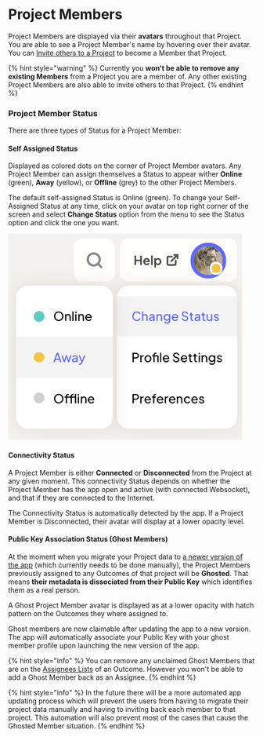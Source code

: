 # Project Members

Project Members are displayed via their **avatars** throughout that Project. You are able to see a Project Member's name by hovering over their avatar. You can [Invite others to a Project](invite-members-to-a-project.md) to become a Member that Project.

{% hint style="warning" %}
Currently you **won't be able to remove any existing Members** from a Project you are a member of. Any other existing Project Members are also able to invite others to that Project.
{% endhint %}

### Project Member Status

There are three types of Status for a Project Member:&#x20;

#### Self Assigned Status

Displayed as colored dots on the corner of Project Member avatars. Any Project Member can assign themselves a Status to appear wither **Online** (green), **Away** (yellow), or **Offline** (grey) to the other Project Members.&#x20;

The default self-assigned Status is Online (green). To change your Self-Assigned Status at any time, click on your avatar on top right corner of the screen and select **Change Status** option from the menu to see the Status option and click the one you want.

![Changing your Self-Assigned Status](<../.gitbook/assets/Screen Shot 2022-07-05 at 6.04.10 PM.png>)

#### Connectivity Status

A Project Member is either **Connected** or **Disconnected** from the Project at any given moment. This connectivity Status depends on whether the Project Member has the app open and active (with connected Websocket), and that if they are connected to the Internet.&#x20;

The Connectivity Status is automatically detected by the app. If a Project Member is Disconnected, their avatar will display at a lower opacity level.

#### Public Key Association Status (Ghost Members)

At the moment when you migrate your Project data to [a newer version of the app](../about-acorn/updating-the-app.md) (which currently needs to be done manually), the Project Members previously assigned to any Outcomes of that project will be **Ghosted**. That means **their metadata is dissociated from their Public Key** which identifies them as a real person.&#x20;

A Ghost Project Member avatar is displayed as at a lower opacity with hatch pattern on the Outcomes they where assigned to.

Ghost members are now claimable after updating the app to a new version. The app will automatically associate your Public Key with your ghost member profile upon launching the new version of the app.

{% hint style="info" %}
You can remove any unclaimed Ghost Members that are on the [Assignees Lists](../outcomes/assignees.md) of an Outcome. However you won't be able to add a Ghost Member back as an Assignee.
{% endhint %}

{% hint style="info" %}
In the future there will be a more automated app updating process which will prevent the users from having to migrate their project data manually and having to inviting back each member to that project. This automation will also prevent most of the cases that cause the Ghosted Member situation.
{% endhint %}

